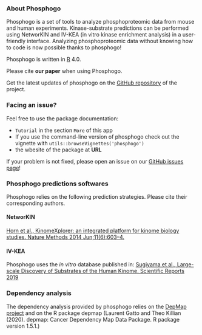 ### About Phosphogo
Phosphogo is a set of tools to analyze phosphoproteomic data from mouse and human experiments. Kinase-substrate predictions can be performed using NetworKIN and IV-KEA (in vitro kinase enrichment analysis) in a user-friendly interface. Analyzing phosphoproteomic data without knowing how to code is now possible thanks to phosphogo!

Phosphogo is written in [R](https://www.r-project.org/) 4.0.

Please cite **our paper** when using Phosphogo.

Get the latest updates of phosphogo on the [GitHub repository](https://github.com/gaelfortin/phosphogo) of the project.

### Facing an issue?
Feel free to use the package documentation:
- `Tutorial` in the section `More` of this app
- If you use the command-line version of phosphogo check out the vignette with `utils::browseVignettes('phosphogo')`
- the wbesite of the package at **URL**

If your problem is not fixed, please open an issue on our [GitHub issues page](https://github.com/gaelfortin/phosphogo/issues)!

### Phosphogo predictions softwares
Phosphogo relies on the following prediction strategies. Please cite their corresponding authors.
#### NetworKIN
[Horn et al., KinomeXplorer: an integrated platform for kinome biology studies. Nature Methods 2014 Jun;11(6):603–4.](http://www.nature.com/nmeth/journal/v11/n6/full/nmeth.2968.html)

#### IV-KEA
Phosphogo uses the *in vitro* database published in:
[Sugiyama et al., Large-scale Discovery of Substrates of the Human Kinome. Scientific Reports 2019](https://www.nature.com/articles/s41598-019-46385-4)

### Dependency analysis
The dependency analysis provided by phosphogo relies on the [DepMap project](https://depmap.org/portal/) 
and on the R package depmap (Laurent Gatto and Theo Killian (2020). depmap: Cancer Dependency Map Data Package. R package version 1.5.1.)